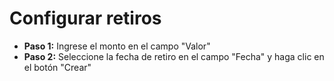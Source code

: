 # **Configurar retiros**

- **Paso 1:** Ingrese el monto en el campo "Valor"
- **Paso 2:** Seleccione la fecha de retiro en el campo "Fecha" y haga clic en el botón "Crear"